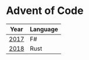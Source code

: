 # Advent of Code

| Year           | Language |
| -------------- | -------- |
| [2017](./2017) | F#       |
| [2018](./2018) | Rust     |
